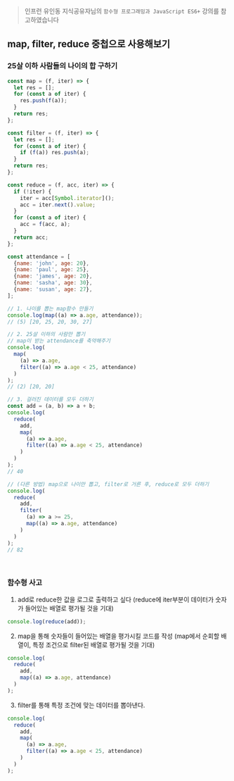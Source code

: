 > 인프런 유인동 지식공유자님의 `함수형 프로그래밍과 JavaScript ES6+` 강의를 참고하였습니다

## map, filter, reduce 중첩으로 사용해보기

### 25살 이하 사람들의 나이의 합 구하기

```javascript
const map = (f, iter) => {
  let res = [];
  for (const a of iter) {
    res.push(f(a));
  }
  return res;
};

const filter = (f, iter) => {
  let res = [];
  for (const a of iter) {
    if (f(a)) res.push(a);
  }
  return res;
};

const reduce = (f, acc, iter) => {
  if (!iter) {
    iter = acc[Symbol.iterator]();
    acc = iter.next().value;
  }
  for (const a of iter) {
    acc = f(acc, a);
  }
  return acc;
};

const attendance = [
  {name: 'john', age: 20},
  {name: 'paul', age: 25},
  {name: 'james', age: 20},
  {name: 'sasha', age: 30},
  {name: 'susan', age: 27},
];

// 1. 나이를 뽑는 map함수 만들기
console.log(map((a) => a.age, attendance));
// (5) [20, 25, 20, 30, 27]

// 2. 25살 이하의 사람만 뽑기
// map이 받는 attendance를 축약해주기
console.log(
  map(
    (a) => a.age,
    filter((a) => a.age < 25, attendance)
  )
);
// (2) [20, 20]

// 3. 걸러진 데이터를 모두 더하기
const add = (a, b) => a + b;
console.log(
  reduce(
    add,
    map(
      (a) => a.age,
      filter((a) => a.age < 25, attendance)
    )
  )
);
// 40

// (다른 방법) map으로 나이만 뽑고, filter로 거른 후, reduce로 모두 더하기
console.log(
  reduce(
    add,
    filter(
      (a) => a >= 25,
      map((a) => a.age, attendance)
    )
  )
);
// 82
```

<br />

### 함수형 사고

1. add로 reduce한 값을 로그로 출력하고 싶다 (reduce에 iter부분이 데이터가 숫자가 들어있는 배열로 평가될 것을 기대)

```javascript
console.log(reduce(add));
```

2. map을 통해 숫자들이 들어있는 배열을 평가시킬 코드를 작성 (map에서 순회할 배열이, 특정 조건으로 filter된 배열로 평가될 것을 기대)

```javascript
console.log(
  reduce(
    add,
    map((a) => a.age, attendance)
  )
);
```

3. filter를 통해 특정 조건에 맞는 데이터를 뽑아낸다.

```javascript
console.log(
  reduce(
    add,
    map(
      (a) => a.age,
      filter((a) => a.age < 25, attendance)
    )
  )
);
```
